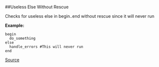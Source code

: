 ##Useless Else Without Rescue

Checks for useless else in begin..end without rescue since it will never run

**Example:**

```
begin
  do_something
else
  handle_errors #This will never run
end

```

[Source](http://www.rubydoc.info/gems/rubocop/RuboCop/Cop/Lint/UselessElseWithoutRescue)
